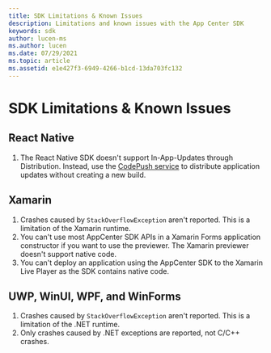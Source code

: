 ```yaml
---
title: SDK Limitations & Known Issues
description: Limitations and known issues with the App Center SDK
keywords: sdk
author: lucen-ms
ms.author: lucen
ms.date: 07/29/2021
ms.topic: article
ms.assetid: e1e427f3-6949-4266-b1cd-13da703fc132
---
```


# SDK Limitations & Known Issues

## React Native

1. The React Native SDK doesn't support In-App-Updates through Distribution. Instead, use the [CodePush service](https://microsoft.github.io/code-push/) to distribute application updates without creating a new build.

## Xamarin

1. Crashes caused by `StackOverflowException` aren't reported. This is a limitation of the Xamarin runtime.
2. You can't use most AppCenter SDK APIs in a Xamarin Forms application constructor if you want to use the previewer. The Xamarin previewer doesn't support native code.
3. You can't deploy an application using the AppCenter SDK to the Xamarin Live Player as the SDK contains native code.

## UWP, WinUI, WPF, and WinForms

1. Crashes caused by `StackOverflowException` aren't reported. This is a limitation of the .NET runtime.
2. Only crashes caused by .NET exceptions are reported, not C/C++ crashes.
